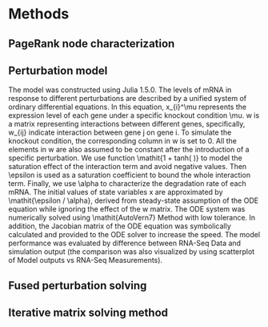 # Methods




## PageRank node characterization




## Perturbation model

The model was constructed using Julia 1.5.0. The levels of mRNA in response to different perturbations are described by a unified system of ordinary differential equations. In this equation, x_{i}^\mu represents the expression level of each gene under a specific knockout condition \mu. w is a matrix representing interactions between different genes, specifically, w_{ij} indicate interaction between gene j on gene i. To simulate the knockout condition, the corresponding column in w is set to 0. All the elements in w are also assumed to be constant after the introduction of a specific perturbation. We use function \mathit{1 + tanh( )} to model the saturation effect of the interaction term and avoid negative values. Then \epsilon is used as a saturation coefficient to bound the whole interaction term. Finally, we use \alpha to characterize the degradation rate of each mRNA. The initial values of state variables x are approximated by \mathit{\epsilon / \alpha}, derived from steady-state assumption of the ODE equation while ignoring the effect of the w matrix. The ODE system was numerically solved using \mathit{AutoVern7} Method with low tolerance. In addition, the Jacobian matrix of the ODE equation was symbolically calculated and provided to the ODE solver to increase the speed. The model performance was evaluated by difference between RNA-Seq Data and simulation output (the comparison was also visualized by using scatterplot of Model outputs vs RNA-Seq Measurements).





## Fused perturbation solving





## Iterative matrix solving method

